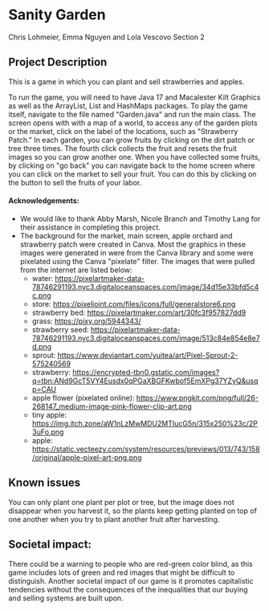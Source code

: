 # Sanity Garden
Chris Lohmeier, Emma Nguyen and Lola Vescovo
Section 2

## Project Description 

This is a game in which you can plant and sell strawberries and apples. 

To run the game, you will need to have Java 17 and Macalester Kilt Graphics as well as the ArrayList, List and HashMaps packages. To play the game itself, navigate to the file named "Garden.java" and run the main class. The screen opens with with a map of a world, to access any of the garden plots or the market, click on the label of the locations, such as "Strawberry Patch." In each garden, you can grow fruits by clicking on the dirt patch or tree three times. The fourth click collects the fruit and resets the fruit images so you can grow another one. When you have collected some fruits, by clicking on "go back" you can navigate back to the home screen where you can click on the market to sell your fruit. You can do this by clicking on the button to sell the fruits of your labor.
#### Acknowledgements: 
- We would like to thank Abby Marsh, Nicole Branch and Timothy Lang for their assistance in completing this project. 
- The background for the market, main screen, apple orchard and strawberry patch were created in Canva. Most the graphics in these images were generated in were from the Canva library and some were pixelated using the Canva "pixelate" filter. The images that were pulled from the internet are listed below: 
  - water: https://pixelartmaker-data-78746291193.nyc3.digitaloceanspaces.com/image/34d15e33bfd5c4c.png
  - store: https://pixeljoint.com/files/icons/full/generalstore6.png
  - strawberry bed: https://pixelartmaker.com/art/30fc3f957827dd9
  - grass: https://pixy.org/5944343/
  - strawberry seed: https://pixelartmaker-data-78746291193.nyc3.digitaloceanspaces.com/image/513c84e854e8e7d.png
  - sprout: https://www.deviantart.com/yuitea/art/Pixel-Sprout-2-575240569
  - strawberry: https://encrypted-tbn0.gstatic.com/images?q=tbn:ANd9GcT5VY4Eusdx0qPGaXBGFKwbof5EmXPg37YZyQ&usqp=CAU
  - apple flower (pixelated online): https://www.pngkit.com/png/full/26-268147_medium-image-pink-flower-clip-art.png
  - tiny apple: https://img.itch.zone/aW1nLzMwMDU2MTIucG5n/315x250%23c/2P3uFo.png
  - apple: https://static.vecteezy.com/system/resources/previews/013/743/158/original/apple-pixel-art-png.png

## Known issues

You can only plant one plant per plot or tree, but the image does not disappear when you harvest it, so the plants keep getting planted on top of one another when you try to plant another fruit after harvesting.

## Societal impact:
There could be a warning to people who are red-green color blind, as this game includes lots of green and red images that might be difficult to distinguish. Another societal impact of our game is it promotes capitalistic tendencies without the consequences of the inequalities that our buying and selling systems are built upon. 
